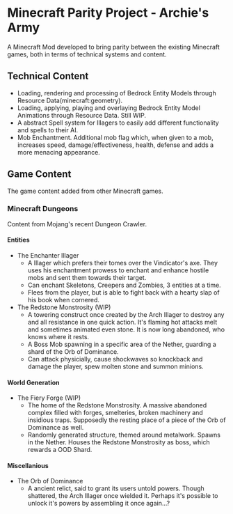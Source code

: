 # Minecraft Parity Project - Archie's Army

A Minecraft Mod developed to bring parity between the existing Minecraft games, both in terms of technical systems and content.

## Technical Content
- Loading, rendering and processing of Bedrock Entity Models through Resource Data(minecraft:geometry).
- Loading, applying, playing and overlaying Bedrock Entity Model Animations through Resource Data. Still WIP.
- A abstract Spell system for Illagers to easily add different functionality and spells to their AI.
- Mob Enchantment. Additional mob flag which, when given to a mob, increases speed, damage/effectiveness, health, defense and adds a more menacing appearance.

## Game Content
The game content added from other Minecraft games.

### Minecraft Dungeons
Content from Mojang's recent Dungeon Crawler.
#### Entities
- The Enchanter Illager
  - A Illager which prefers their tomes over the Vindicator's axe. They uses his enchantment prowess to enchant and enhance hostile mobs and sent them towards their target.
  - Can enchant Skeletons, Creepers and Zombies, 3 entities at a time.
  - Flees from the player, but is able to fight back with a hearty slap of his book when cornered.
- The Redstone Monstrosity (WIP)
  - A towering construct once created by the Arch Illager to destroy any and all resistance in one quick action. It's flaming hot attacks melt and sometimes animated even stone. It is now long abandoned, who knows where it rests.
  - A Boss Mob spawning in a specific area of the Nether, guarding a shard of the Orb of Dominance.
  - Can attack physicially, cause shockwaves so knockback and damage the player, spew molten stone and summon minions.
  
#### World Generation
- The Fiery Forge (WIP)
  - The home of the Redstone Monstrosity. A massive abandoned complex filled with forges, smelteries, broken machinery and insidious traps. Supposedly the resting place of a piece of the Orb of Dominance as well.
  - Randomly generated structure, themed around metalwork. Spawns in the Nether. Houses the Redstone Monstrosity as boss, which rewards a OOD Shard.
  
#### Miscellanious
- The Orb of Dominance
  - A ancient relict, said to grant its users untold powers. Though shattered, the Arch Illager once wielded it. Perhaps it's possible to unlock it's powers by assembling it once again...?
